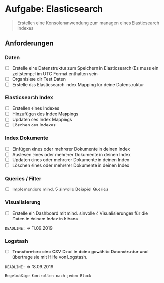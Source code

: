 # Aufgabe: Elasticsearch

> Erstellen eine Konsolenanwendung zum managen eines Elasticsearch Indexes

## Anforderungen

### Daten

- [ ] Erstelle eine Datenstruktur zum Speichern in Elasticsearch (Es muss ein zeitstempel im UTC Format enthalten sein)
- [ ] Organisiere dir Test Daten
- [ ] Erstelle das Elasticsearch Index Mapping für deine Datenstruktur

### Elasticsearch Index

- [ ] Erstellen eines Indexes
- [ ] Hinzufügen des Index Mappings
- [ ] Updaten des Index Mappings
- [ ] Löschen des Indexes

### Index Dokumente

- [ ] Einfügen eines oder mehrerer Dokumente in deinen Index
- [ ] Auslesen eines oder mehrerer Dokumente in deinen Index
- [ ] Updaten eines oder mehrerer Dokumente in deinen Index
- [ ] Löschen eines oder mehrerer Dokumente in deinen Index

### Queries / Filter

- [ ] Implementiere mind. 5 sinvolle Beispiel Queries

### Visualisierung

- [ ] Erstelle ein Dashboard mit mind. sinvolle 4 Visualisierungen für die Daten in deinem Index in Kibana

`DEADLINE:` => 11.09.2019

### Logstash

- [ ] Transformiere eine CSV Datei in deine gewählte Datenstruktur und übertrage sie mit Hilfe von Logstash.

`DEADLINE:` => 18.09.2019

`Regelmäßige Kontrollen nach jedem Block`
